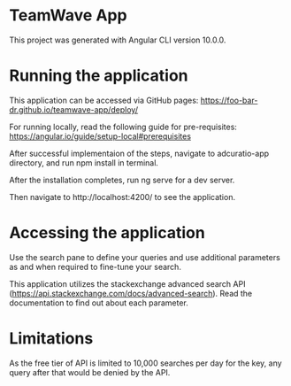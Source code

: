 # TeamWave App
This project was generated with Angular CLI version 10.0.0.

# Running the application
This application can be accessed via GitHub pages: https://foo-bar-dr.github.io/teamwave-app/deploy/

For running locally, read the following guide for pre-requisites: https://angular.io/guide/setup-local#prerequisites

After successful implementaion of the steps, navigate to adcuratio-app directory, and run npm install in terminal.

After the installation completes, run ng serve for a dev server.

Then navigate to http://localhost:4200/ to see the application.

# Accessing the application
Use the search pane to define your queries and use additional parameters as and when required to fine-tune your search.

This application utilizes the stackexchange advanced search API (https://api.stackexchange.com/docs/advanced-search). Read the documentation to find out about each parameter.

# Limitations
As the free tier of API is limited to 10,000 searches per day for the key, any query after that would be denied by the API.
